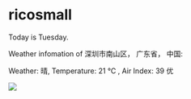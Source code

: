 # ricosmall

Today is Tuesday.

Weather infomation of 深圳市南山区， 广东省， 中国: 

Weather: 晴, Temperature: 21 ℃ , Air Index: 39 优

<img src="https://github-readme-stats.vercel.app/api?username=ricosmall&show_icons=true" />
